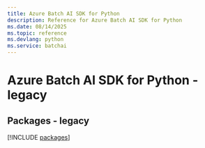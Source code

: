```yaml
---
title: Azure Batch AI SDK for Python
description: Reference for Azure Batch AI SDK for Python
ms.date: 08/14/2025
ms.topic: reference
ms.devlang: python
ms.service: batchai
---
```

# Azure Batch AI SDK for Python - legacy
## Packages - legacy
[!INCLUDE [packages](batch-ai-index.md)]